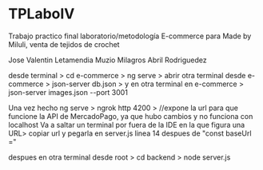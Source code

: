# TPLaboIV
Trabajo practico final laboratorio/metodología 
E-commerce para Made by Miluli, venta de tejidos de crochet

Jose Valentin Letamendia Muzio
Milagros Abril Rodriguedez

desde terminal >
cd e-commerce >
ng serve >
abrir otra terminal desde e-commerce >
json-server db.json >
y en otra terminal en e-commerce >
json-server images.json --port 3001


Una vez hecho ng serve >
ngrok http 4200 > //expone la url para que funcione la API de MercadoPago, ya que hubo cambios y no funciona con localhost
Va a saltar un terminal por fuera de la IDE en la que figura una URL>
copiar url y pegarla en server.js linea 14 despues de "const baseUrl ="

despues en otra terminal desde root >
cd backend >
node server.js
